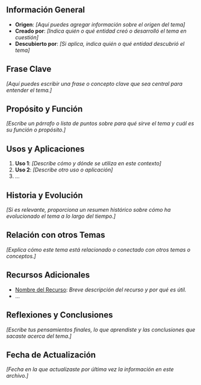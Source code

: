 
## Información General

- **Origen**: _[Aquí puedes agregar información sobre el origen del tema]_
- **Creado por**: _[Indica quién o qué entidad creó o desarrolló el tema en cuestión]_
- **Descubierto por**: _[Si aplica, indica quién o qué entidad descubrió el tema]_

## Frase Clave

_[Aquí puedes escribir una frase o concepto clave que sea central para entender el tema.]_

## Propósito y Función

_[Escribe un párrafo o lista de puntos sobre para qué sirve el tema y cuál es su función o propósito.]_

## Usos y Aplicaciones

1. **Uso 1**: _[Describe cómo y dónde se utiliza en este contexto]_
2. **Uso 2**: _[Describe otro uso o aplicación]_
3. _..._

## Historia y Evolución

_[Si es relevante, proporciona un resumen histórico sobre cómo ha evolucionado el tema a lo largo del tiempo.]_

## Relación con otros Temas

_[Explica cómo este tema está relacionado o conectado con otros temas o conceptos.]_

## Recursos Adicionales

- [Nombre del Recurso](URL): _Breve descripción del recurso y por qué es útil._
- ...

## Reflexiones y Conclusiones

_[Escribe tus pensamientos finales, lo que aprendiste y las conclusiones que sacaste acerca del tema.]_

## Fecha de Actualización

_[Fecha en la que actualizaste por última vez la información en este archivo.]_
